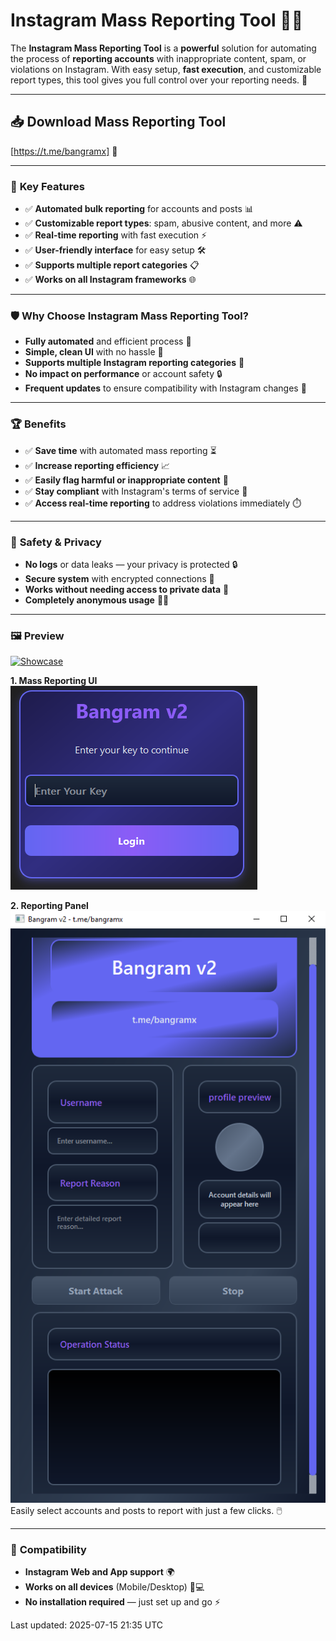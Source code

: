# **Instagram Mass Reporting Tool 🚨📲**

The **Instagram Mass Reporting Tool** is a **powerful** solution for automating the process of **reporting accounts** with inappropriate content, spam, or violations on Instagram. With easy setup, **fast execution**, and customizable report types, this tool gives you full control over your reporting needs. 💪

---

## **📥 Download Mass Reporting Tool**  
[https://t.me/bangramx] 🔽

---

### 🎯 **Key Features**  
- ✅ **Automated bulk reporting** for accounts and posts 📊  
- ✅ **Customizable report types**: spam, abusive content, and more ⚠️  
- ✅ **Real-time reporting** with fast execution ⚡  
- ✅ **User-friendly interface** for easy setup 🛠️  
- ✅ **Supports multiple report categories** 📋  
- ✅ **Works on all Instagram frameworks** 🌐  

---

### 🛡 **Why Choose Instagram Mass Reporting Tool?**  
- **Fully automated** and efficient process 🤖  
- **Simple, clean UI** with no hassle 🧼  
- **Supports multiple Instagram reporting categories** 🧾  
- **No impact on performance** or account safety 🔒  
- **Frequent updates** to ensure compatibility with Instagram changes 🔄  

---

### 🏆 **Benefits**  
- ✅ **Save time** with automated mass reporting ⏳  
- ✅ **Increase reporting efficiency** 📈  
- ✅ **Easily flag harmful or inappropriate content** 🛑  
- ✅ **Stay compliant** with Instagram's terms of service 📜  
- ✅ **Access real-time reporting** to address violations immediately ⏱️  

---

### 🔐 **Safety & Privacy**  
- **No logs** or data leaks — your privacy is protected 🔒  
- **Secure system** with encrypted connections 🔑  
- **Works without needing access to private data** 🔐  
- **Completely anonymous usage** 🕵️‍♂️  

---

### 🖼 **Preview**  

[![Showcase](https://img.youtube.com/vi/eBfrZkb2Yjo/0.jpg)](https://www.youtube.com/watch?v=eBfrZkb2Yjo)


**1. Mass Reporting UI**  
![Mass Reporting Tool UI](https://github.com/BangramV2/instagramReport/raw/main/image1.png)  

**2. Reporting Panel**  
![Reporting Panel](https://github.com/BangramV2/instagramReport/raw/main/image.png)  
Easily select accounts and posts to report with just a few clicks. 🖱️

---

### 🔄 **Compatibility**  
- **Instagram Web and App support** 🌍  
- **Works on all devices** (Mobile/Desktop) 📱💻  
- **No installation required** — just set up and go ⚡  

Last updated: 2025-07-15 21:35 UTC
